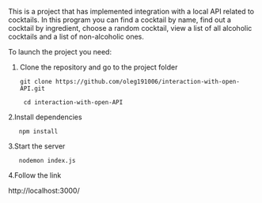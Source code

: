 This is a project that has implemented integration with a local API related to cocktails.
In this program you can find a cocktail by name, find out a cocktail by ingredient, choose a random cocktail, view a list of all alcoholic cocktails and a list of non-alcoholic ones.  

To launch the project you need:    
  1. Сlone the repository and go to the project folder

         git clone https://github.com/oleg191006/interaction-with-open-API.git
   
          cd interaction-with-open-API


  2.Install dependencies  
    
       npm install

 3.Start the server
   
       nodemon index.js

  4.Follow the link  
  
  http://localhost:3000/

   

